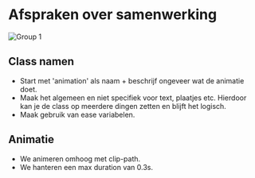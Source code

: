# Afspraken over samenwerking

![Group 1](https://github.com/user-attachments/assets/15e6415e-5849-490e-a819-8bab5c7649e0)

## Class namen
- Start met 'animation' als naam + beschrijf ongeveer wat de animatie doet.
- Maak het algemeen en niet specifiek voor text, plaatjes etc. Hierdoor kan je de class op meerdere dingen zetten en blijft het logisch.
- Maak gebruik van ease variabelen.

## Animatie
- We animeren omhoog met clip-path.
- We hanteren een max duration van 0.3s.
